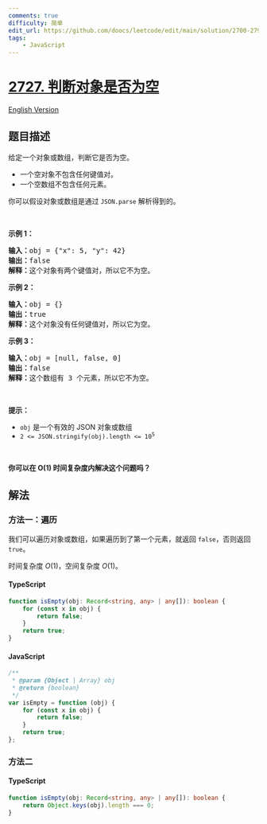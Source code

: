 ```yaml
---
comments: true
difficulty: 简单
edit_url: https://github.com/doocs/leetcode/edit/main/solution/2700-2799/2727.Is%20Object%20Empty/README.md
tags:
    - JavaScript
---
```


<!-- problem:start -->

# [2727. 判断对象是否为空](https://leetcode.cn/problems/is-object-empty)

[English Version](/solution/2700-2799/2727.Is%20Object%20Empty/README_EN.md)

## 题目描述

<!-- description:start -->

<p>给定一个对象或数组，判断它是否为空。</p>

<ul>
	<li>一个空对象不包含任何键值对。</li>
	<li>一个空数组不包含任何元素。</li>
</ul>

<p>你可以假设对象或数组是通过 <code>JSON.parse</code> 解析得到的。</p>

<p>&nbsp;</p>

<p><strong class="example">示例 1：</strong></p>

<pre>
<b>输入：</b>obj = {"x": 5, "y": 42}
<b>输出：</b>false
<b>解释：</b>这个对象有两个键值对，所以它不为空。
</pre>

<p><strong class="example">示例 2：</strong></p>

<pre>
<b>输入：</b>obj = {}
<b>输出：</b>true
<b>解释：</b>这个对象没有任何键值对，所以它为空。
</pre>

<p><strong class="example">示例 3：</strong></p>

<pre>
<b>输入：</b>obj = [null, false, 0]
<b>输出：</b>false
<b>解释：</b>这个数组有 3 个元素，所以它不为空。
</pre>

<p>&nbsp;</p>

<p><strong>提示：</strong></p>

<ul>
	<li><code>obj</code> 是一个有效的 JSON 对象或数组</li>
	<li><code>2 &lt;= JSON.stringify(obj).length &lt;= 10<sup>5</sup></code></li>
</ul>

<p>&nbsp;</p>
<strong>你可以在 O(1) 时间复杂度内解决这个问题吗？</strong>

<!-- description:end -->

## 解法

<!-- solution:start -->

### 方法一：遍历

我们可以遍历对象或数组，如果遍历到了第一个元素，就返回 `false`，否则返回 `true`。

时间复杂度 $O(1)$，空间复杂度 $O(1)$。

<!-- tabs:start -->

#### TypeScript

```ts
function isEmpty(obj: Record<string, any> | any[]): boolean {
    for (const x in obj) {
        return false;
    }
    return true;
}
```

#### JavaScript

```js
/**
 * @param {Object | Array} obj
 * @return {boolean}
 */
var isEmpty = function (obj) {
    for (const x in obj) {
        return false;
    }
    return true;
};
```

<!-- tabs:end -->

<!-- solution:end -->

<!-- solution:start -->

### 方法二

<!-- tabs:start -->

#### TypeScript

```ts
function isEmpty(obj: Record<string, any> | any[]): boolean {
    return Object.keys(obj).length === 0;
}
```

<!-- tabs:end -->

<!-- solution:end -->

<!-- problem:end -->
